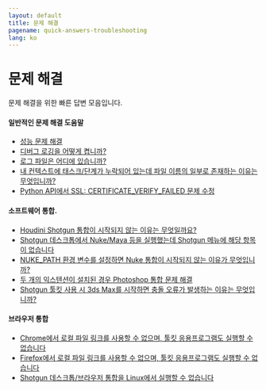 ```yaml
---
layout: default
title: 문제 해결
pagename: quick-answers-troubleshooting
lang: ko
---
```


문제 해결
===

문제 해결을 위한 빠른 답변 모음입니다.

#### 일반적인 문제 해결 도움말

- [성능 문제 해결](./troubleshooting/performance-troubleshooting.md)
- [디버그 로깅을 어떻게 켭니까?](./troubleshooting/turn-debug-logging-on.md)
- [로그 파일은 어디에 있습니까?](./troubleshooting/where-are-my-log-files.md)
- [내 컨텍스트에 태스크/단계가 누락되어 있는데 파일 이름의 일부로 존재하는 이유는 무엇입니까?](./troubleshooting/context-missing-task-step.md)
- [Python API에서 SSL: CERTIFICATE_VERIFY_FAILED 문제 수정](./troubleshooting/fix-ssl-certificate-verify-failed.md)

#### 소프트웨어 통합.
- [Houdini Shotgun 통합이 시작되지 않는 이유는 무엇일까요?](./troubleshooting/houdini-integrations-not-starting.md)
- [Shotgun 데스크톱에서 Nuke/Maya 등을 실행했는데 Shotgun 메뉴에 해당 항목이 없습니다](./troubleshooting/menu-entries-missing-in-launched-dcc.md)
- [NUKE_PATH 환경 변수를 설정하면 Nuke 통합이 시작되지 않는 이유가 무엇입니까?](./troubleshooting/nuke-path-environment-variable.md)
- [두 개의 익스텐션이 설치된 경우 Photoshop 통합 문제 해결](./troubleshooting/two-photoshop-shotgun-extensions.md)
- [Shotgun 툴킷 사용 시 3ds Max를 시작하면 충돌 오류가 발생하는 이유는 무엇입니까?](./troubleshooting/3dsmax-crashes-on-startup.md)

#### 브라우저 통합
- [Chrome에서 로컬 파일 링크를 사용할 수 없으며, 툴킷 응용프로그램도 실행할 수 없습니다](./troubleshooting/cant-use-file-linking-toolkit-app-chrome.md)
- [Firefox에서 로컬 파일 링크를 사용할 수 없으며, 툴킷 응용프로그램도 실행할 수 없습니다](./troubleshooting/cant-use-file-linking-toolkit-app-firefox.md)
- [Shotgun 데스크톱/브라우저 통합을 Linux에서 실행할 수 없습니다](./troubleshooting/browser-integration-fails-linux.md)

